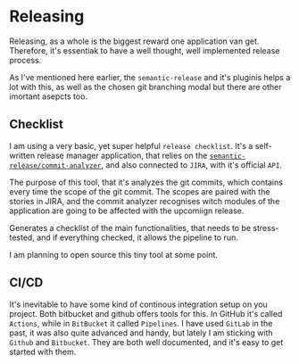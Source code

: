 # Releasing

Releasing, as a whole is the biggest reward one application van get. Therefore, it's essentiak to have a well thought, well implemented release process.

As I've mentioned here earlier, the `semantic-release` and it's pluginis helps a lot with this, as well as the chosen git branching modal  but there are other imortant asepcts too.

## Checklist

I am using a very basic, yet super helpful `release checklist`. It's a self-written release manager application, that relies on the [`semantic-release/commit-analyzer`](https://github.com/semantic-release/commit-analyzer), and also connected to `JIRA`, with it's official `API`.

The purpose of this tool, that it's analyzes the git commits, which contains every time the scope of the git commit. The scopes are paired with the stories in JIRA, and the commit analyzer recognises witch modules of the application are going to be affected with the upcomiign release.

Generates a checklist of the main functionalities, that needs to be stress-tested, and if everything checked, it allows the pipeline to run.

I am planning to open source this tiny tool at some point.

## CI/CD

It's inevitable to have some kind of continous integration setup on you project. Both bitbucket and github offers tools for this. In GitHub it's called `Actions`, while in `BitBucket` it called `Pipelines`. I have used `GitLab` in the past, it was also quite advanced and handy, but lately I am sticking with `Github` and `Bitbucket`. They are both well documented, and it's easy to get started with them.
